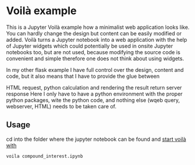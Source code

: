# Voilà example

This is a Jupyter Voilà example how a minimalist web application looks like. You can hardly change the design but content can be easily modified or added. Voilà turns a Jupyter notebook into a web application with the help of Jupyter widgets which could potentially be used in onsite Jupyter notebooks too, but are not used, because modifying the source code is convenient and simple therefore one does not think about using widgets.

In my other flask example I have full control over the design, content and code, but it also means that I have to provide the glue between

HTML request,
python calculation and
rendering the result
return server response
Here I only have to have a python environment with the proper python packages, wite the python code, and nothing else (wqeb query, webserver, HTML) needs to be taken care of.

## Usage

cd into the folder where the jupyter notebook can be found and [start voilà with](https://voila.readthedocs.io/en/stable/using.html#as-a-standalone-application)

```bash
voila compound_interest.ipynb
```
